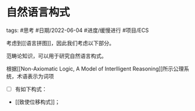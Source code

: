 # 自然语言构式


tags: #思考 #日期/2022-06-04 #进度/缓慢进行 #项目/ECS  

考虑到[[语言拼图]]，因此我们考虑以下部分。

范畴论知识，可以用于研究自然语言构式。

根据[[Non-Axiomatic Logic, A Model of Interlligent Reasoning]]所示公理系统，术语表示为词项


- [ ] 有如下构式：

- [[致使位移构式]]；